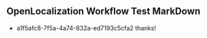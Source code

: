 ## OpenLocalization Workflow Test MarkDown
* a1f5afc8-7f5a-4a74-832a-ed7193c5cfa2 thanks!

<!--HONumber=Jan17_HO2-->


